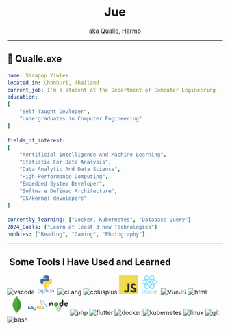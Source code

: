 <h1 align="center"> Jue </h1>
<p align="center">aka Qualle, Harmo </p>

---
<h2> 🪼&nbsp;Qualle.exe</h2>

```yaml
name: Sirapop Yiwlek
located_in: Chonburi, Thailand
current_job: I’m a student at the Department of Computer Engineering
education:
[
    "Self-Taught Devloper",
    "Undergraduates in Computer Engineering"
]

fields_of_interest:
[
    "Aertificial Intelligence And Machine Learning",
    "Statistic For Data Analysis",
    "Data Analytic And Data Science",
    "High-Performance Computing",
    "Embedded System Developer",
    "Software Defined Architecture",
    "OS/kernel developers"
]

currently_learning: ["Docker, Kubernetes", "Database Query"]
2024_Goals: ["Learn at least 3 new Technologies"]
hobbies: ["Reading", "Gaming", "Photography"]
```

---

<h2> &nbsp;Some Tools I Have Used and Learned</h2>
<p align="left">
<img src="https://cdn.jsdelivr.net/gh/devicons/devicon/icons/vscode/vscode-original.svg" alt="vscode" width="45" height="45"/>
<img src="https://raw.githubusercontent.com/devicons/devicon/master/icons/python/python-original-wordmark.svg" alt="python" width="45" height="45"/>
<img src="https://cdn.jsdelivr.net/gh/devicons/devicon/icons/c/c-original.svg" alt="cLang" width="45" height="45"/>
<img src="https://cdn.jsdelivr.net/gh/devicons/devicon/icons/cplusplus/cplusplus-original.svg" alt="cplusplus" width="45" height="45"/>
<img src="https://raw.githubusercontent.com/devicons/devicon/master/icons/javascript/javascript-original.svg" alt="javascript" width="45" height="45" />
<img src="https://raw.githubusercontent.com/devicons/devicon/master/icons/react/react-original-wordmark.svg" alt="react" width="45" height="45" />
<img src="https://cdn.jsdelivr.net/gh/devicons/devicon/icons/vuejs/vuejs-original-wordmark.svg" alt="VueJS" width="45" height="45"/>
<img src="https://cdn.jsdelivr.net/gh/devicons/devicon/icons/html5/html5-original.svg" alt="html" width="45" height="45"/>
<img src="https://raw.githubusercontent.com/devicons/devicon/master/icons/mongodb/mongodb-original.svg" alt="mongodb" width="45" height="45" />
<img src="https://raw.githubusercontent.com/devicons/devicon/master/icons/mysql/mysql-original-wordmark.svg" alt="mysql" width="45" height="45" />
<img src="https://raw.githubusercontent.com/devicons/devicon/master/icons/nodejs/nodejs-original-wordmark.svg" alt="nodejs" width="45" height="45" />
<img src="https://cdn.jsdelivr.net/gh/devicons/devicon/icons/php/php-original.svg" alt="php" width="45" height="45"/>
<img src="https://cdn.jsdelivr.net/gh/devicons/devicon/icons/flutter/flutter-original.svg" alt="flutter" width="45" height="45"/>
<img src="https://cdn.jsdelivr.net/gh/devicons/devicon/icons/docker/docker-original.svg" alt="docker" width="45" height="45"/>
<img src="https://cdn.jsdelivr.net/gh/devicons/devicon/icons/kubernetes/kubernetes-plain.svg" alt="kubernetes" width="45" height="45"/>
<img src="https://cdn.jsdelivr.net/gh/devicons/devicon/icons/linux/linux-original.svg" alt="linux" width="45" height="45"/>       
<img src="https://cdn.jsdelivr.net/gh/devicons/devicon/icons/git/git-original.svg" alt="git" width="45" height="45"/>
<img src="https://cdn.jsdelivr.net/gh/devicons/devicon/icons/bash/bash-original.svg" alt="bash" width="45" height="45"/>
</p>
